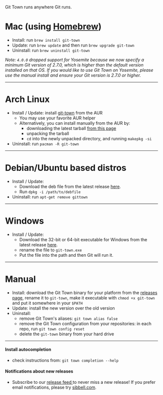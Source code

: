 Git Town runs anywhere Git runs.

# Mac (using [Homebrew](http://brew.sh))

- Install: run `brew install git-town`
- Update: run `brew update` and then run `brew upgrade git-town`
- Uninstall: run `brew uninstall git-town`

_Note: `4.0.0` dropped support for Yosemite because we now specify a minimum Git
version of 2.7.0, which is higher than the default version installed on that OS.
If you would like to use Git Town on Yosemite, please use the manual install and
ensure your Git version is 2.7.0 or higher._

---

# Arch Linux

- Install / Update: install
  [git-town](https://aur.archlinux.org/packages/git-town/) from the AUR
  - You may use your favorite AUR helper
  - Alternatively, you can install manually from the AUR by:
    - downloading the latest tarball
      [from this page](https://aur.archlinux.org/packages/git-town/)
    - unpacking the tarball
    - `cd` into the newly unpacked directory, and running `makepkg -si`
- Uninstall: run `pacman -R git-town`

---

# Debian/Ubuntu based distros

- Install / Update:
  - Download the deb file from the latest release
    [here](https://github.com/git-town/git-town/releases).
  - Run `dpkg -i /path/to/debfile`
- Uninstall: run `apt-get remove gittown`

---

# Windows

- Install / Update:
  - Download the 32-bit or 64-bit executable for Windows from the latest release
    [here](https://github.com/git-town/git-town/releases).
  - rename the file to `git-town.exe`
  - Put the file into the path and then Git will run it.

---

# Manual

- Install: download the Git Town binary for your platform from the
  [releases page](https://github.com/git-town/git-town/releases), rename it to
  `git-town`, make it executable with `chmod +x git-town` and put it somewhere
  in your `$PATH`
- Update: install the new version over the old version
- Uninstall:
  - remove Git Town's aliases: `git town alias false`
  - remove the Git Town configuration from your repositories: in each repo, run
    `git town config reset`
  - delete the `git-town` binary from your hard drive

---

#### Install autocompletion

- check instructions from: `git town completion --help`

#### Notifications about new releases

- Subscribe to our <a href="https://github.com/git-town/git-town/releases.atom">
  release feed <i class="ion-social-rss accent-color"></i></a> to never miss a
  new release! If you prefer email notifications, please try
  [sibbell.com](https://sibbell.com).

